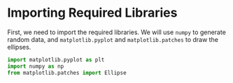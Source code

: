 # Importing Required Libraries

First, we need to import the required libraries. We will use `numpy` to generate random data, and `matplotlib.pyplot` and `matplotlib.patches` to draw the ellipses.

```python
import matplotlib.pyplot as plt
import numpy as np
from matplotlib.patches import Ellipse
```
